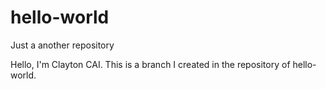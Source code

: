 # hello-world
Just a another repository

Hello, I'm Clayton CAI. This is a branch I created in the repository of hello-world.
